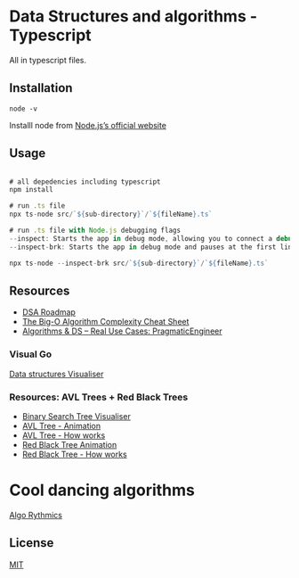 # Data Structures and algorithms - Typescript

All in typescript files.

## Installation

```Check if you have node installed:
node -v
```
Installl node from [Node.js’s official website](https://nodejs.org/en)

## Usage

```typescript

# all depedencies including typescript
npm install

# run .ts file
npx ts-node src/`${sub-directory}`/`${fileName}.ts`

# run .ts file with Node.js debugging flags
--inspect: Starts the app in debug mode, allowing you to connect a debugger.
--inspect-brk: Starts the app in debug mode and pauses at the first line of code.

npx ts-node --inspect-brk src/`${sub-directory}`/`${fileName}.ts`
```

## Resources

+ [DSA Roadmap](https://coggle.it/diagram/W5E5tqYlrXvFJPsq/t/master-the-interview-click-here-for-course-link)
+ [The Big-O Algorithm Complexity Cheat Sheet](https://www.bigocheatsheet.com/)
+ [Algorithms & DS – Real Use Cases: PragmaticEngineer](https://blog.pragmaticengineer.com/data-structures-and-algorithms-i-actually-used-day-to-day/)

### Visual Go
[Data structures Visualiser](https://visualgo.net/en)

### Resources: AVL Trees + Red Black Trees
+ [Binary Search Tree Visualiser](https://visualgo.net/en/bst?slide=1)
+ [AVL Tree - Animation](https://www.cs.usfca.edu/~galles/visualization/AVLtree.html)
+ [AVL Tree - How works](https://medium.com/basecs/the-little-avl-tree-that-could-86a3cae410c7)
+ [Red Black Tree Animation](https://www.cs.usfca.edu/~galles/visualization/RedBlack.html)
+ [Red Black Tree - How works](https://medium.com/basecs/painting-nodes-black-with-red-black-trees-60eacb2be9a5)


# Cool dancing algorithms
[Algo Rythmics](https://www.youtube.com/user/AlgoRythmics/videos)

## License

[MIT](https://choosealicense.com/licenses/mit/)